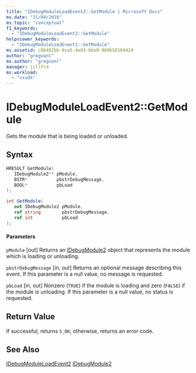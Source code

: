 ```yaml
---
title: "IDebugModuleLoadEvent2::GetModule | Microsoft Docs"
ms.date: "11/04/2016"
ms.topic: "conceptual"
f1_keywords:
  - "IDebugModuleLoadEvent2::GetModule"
helpviewer_keywords:
  - "IDebugModuleLoadEvent2::GetModule"
ms.assetid: c86482bb-9ce5-4e63-bbe0-969b50169424
author: "gregvanl"
ms.author: "gregvanl"
manager: jillfra
ms.workload:
  - "vssdk"
---
```

# IDebugModuleLoadEvent2::GetModule
Gets the module that is being loaded or unloaded.

## Syntax

```cpp
HRESULT GetModule( 
   IDebugModule2** pModule,
   BSTR*           pbstrDebugMessage,
   BOOL*           pbLoad
);
```

```csharp
int GetModule( 
   out IDebugModule2 pModule,
   ref string        pbstrDebugMessage,
   ref int           pbLoad
);
```

#### Parameters
 `pModule`
 [out] Returns an [IDebugModule2](../../../extensibility/debugger/reference/idebugmodule2.md) object that represents the module which is loading or unloading.

 `pbstrDebugMessage`
 [in, out] Returns an optional message describing this event. If this parameter is a null value, no message is requested.

 `pbLoad`
 [in, out] Nonzero (`TRUE`) if the module is loading and zero (`FALSE`) if the module is unloading. If this parameter is a null value, no status is requested.

## Return Value
 If successful, returns `S_OK`; otherwise, returns an error code.

## See Also
 [IDebugModuleLoadEvent2](../../../extensibility/debugger/reference/idebugmoduleloadevent2.md)
 [IDebugModule2](../../../extensibility/debugger/reference/idebugmodule2.md)